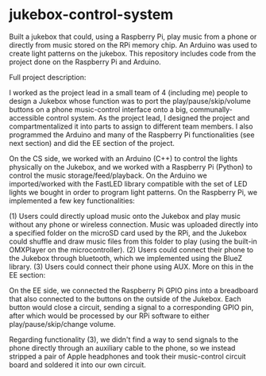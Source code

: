 # jukebox-control-system
Built a jukebox that could, using a Raspberry Pi, play music from a phone or directly from music stored on the RPi memory chip. An Arduino was used to create light patterns on the jukebox.
This repository includes code from the project done on the Raspberry Pi and Arduino.

Full project description:

I worked as the project lead in a small team of 4 (including me) people to design a Jukebox whose function was to port the play/pause/skip/volume buttons on a phone music-control interface onto a big, communally-accessible control system. As the project lead, I designed the project and compartmentalized it into parts to assign to different team members. I also programmed the Arduino and many of the Raspberry Pi functionalities (see next section) and did the EE section of the project.

On the CS side, we worked with an Arduino (C++) to control the lights physically on the Jukebox, and we worked with a Raspberry Pi (Python) to control the music storage/feed/playback. On the Arduino we imported/worked with the FastLED library compatible with the set of LED lights we bought in order to program light patterns. On the Raspberry Pi, we implemented a few key functionalities:

(1) Users could directly upload music onto the Jukebox and play music without any phone or wireless connection. Music was uploaded directly into a specified folder on the microSD card used by the RPi, and the Jukebox could shuffle and draw music files from this folder to play (using the built-in OMXPlayer on the microcontroller).
(2) Users could connect their phone to the Jukebox through bluetooth, which we implemented using the BlueZ library.
(3) Users could connect their phone using AUX. More on this in the EE section:

On the EE side, we connected the Raspberry Pi GPIO pins into a breadboard that also connected to the buttons on the outside of the Jukebox. Each button would close a circuit, sending a signal to a corresponding GPIO pin, after which would be processed by our RPi software to either play/pause/skip/change volume.

Regarding functionality (3), we didn't find a way to send signals to the phone directly through an auxiliary cable to the phone, so we instead stripped a pair of Apple headphones and took their music-control circuit board and soldered it into our own circuit.
